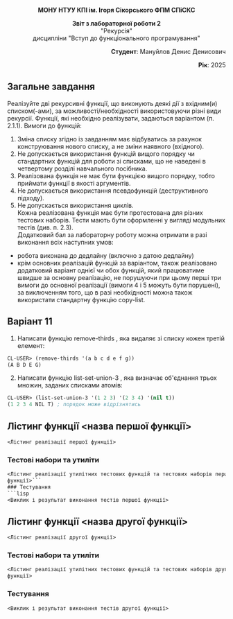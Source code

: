 <p align="center"><b>МОНУ НТУУ КПІ ім. Ігоря Сікорського ФПМ СПіСКС</b></p>

<p align="center">
<b>Звіт з лабораторної роботи 2</b><br/>
"Рекурсія"<br/>
дисципліни "Вступ до функціонального програмування"
</p>

<p align="right"><b>Студент</b>: Мануйлов Денис Денисович</p>
<p align="right"><b>Рік</b>: 2025</p>

## Загальне завдання
Реалізуйте дві рекурсивні функції, що виконують деякі дії з вхідним(и) списком(-ами), за можливості/необхідності використовуючи різні види рекурсії. Функції, які необхідно реалізувати, задаються варіантом (п. 2.1.1). Вимоги до функцій:
1. Зміна списку згідно із завданням має відбуватись за рахунок конструювання нового списку, а не зміни наявного (вхідного).
2. Не допускається використання функцій вищого порядку чи стандартних функцій для роботи зі списками, що не наведені в четвертому розділі навчального посібника.
3. Реалізована функція не має бути функцією вищого порядку, тобто приймати функції в якості аргументів.
4. Не допускається використання псевдофункцій (деструктивного підходу).
5. Не допускається використання циклів.  
Кожна реалізована функція має бути протестована для різних тестових наборів. Тести мають бути оформленні у вигляді модульних тестів (див. п. 2.3).  
Додатковий бал за лабораторну роботу можна отримати в разі виконання всіх наступних умов:
- робота виконана до дедлайну (включно з датою дедлайну)
- крім основних реалізацій функцій за варіантом, також реалізовано додатковий варіант однієї чи обох функцій, який працюватиме швидше за основну реалізацію, не порушуючи при цьому перші три вимоги до основної реалізації (вимоги 4 і 5 можуть бути порушені), за виключенням того, що в разі необхідності можна також використати стандартну функцію copy-list.

## Варіант 11
1. Написати функцію remove-thirds , яка видаляє зі списку кожен третій елемент:
```lisp
CL-USER> (remove-thirds '(a b c d e f g))
(A B D E G)
```
2. Написати функцію list-set-union-3 , яка визначає об'єднання трьох множин, заданих списками атомів:
```lisp
CL-USER> (list-set-union-3 '(1 2 3) '(2 3 4) '(nil t))
(1 2 3 4 NIL T) ; порядок може відрізнятись
```

## Лістинг функції <назва першої функції>
```lisp
<Лістинг реалізації першої функції>
```
### Тестові набори та утиліти
```lisp
<Лістинг реалізації утилітних тестових функцій та тестових наборів першої
функції>```
### Тестування
```lisp
<Виклик і результат виконання тестів першої функції>
```
## Лістинг функції <назва другої функції>
```lisp
<Лістинг реалізації другої функції>
```
### Тестові набори та утиліти
```lisp
<Лістинг реалізації утилітних тестових функцій та тестових наборів другої
функції>
```
### Тестування
```lisp
<Виклик і результат виконання тестів другої функції>
```
